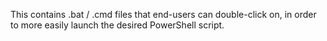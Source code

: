 This contains .bat / .cmd files that end-users can double-click on, in order to more easily launch the desired PowerShell script.
